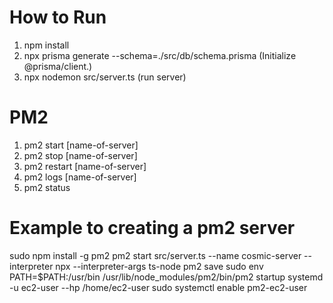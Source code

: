 # How to Run
1. npm install
2. npx prisma generate --schema=./src/db/schema.prisma (Initialize @prisma/client.)
3. npx nodemon src/server.ts (run server)

# PM2
1. pm2 start [name-of-server]
2. pm2 stop [name-of-server]
3. pm2 restart [name-of-server]
1. pm2 logs [name-of-server]
4. pm2 status

# Example to creating a pm2 server
sudo npm install -g pm2
pm2 start src/server.ts --name cosmic-server --interpreter npx --interpreter-args ts-node
pm2 save
sudo env PATH=$PATH:/usr/bin /usr/lib/node_modules/pm2/bin/pm2 startup systemd -u ec2-user --hp /home/ec2-user
sudo systemctl enable pm2-ec2-user

